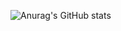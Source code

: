 ![Anurag's GitHub stats](https://github-readme-stats.vercel.app/api?username=k-3730&show_icons=true&theme=transparent)
